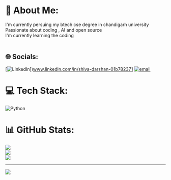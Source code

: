 # 💫 About Me:
I'm currently persuing my btech cse degree in chandigarh university<br>Passionate about coding , AI and open source<br>I'm currently learning the coding<br><br>


## 🌐 Socials:
[![LinkedIn](https://img.shields.io/badge/LinkedIn-%230077B5.svg?logo=linkedin&logoColor=white)])www.linkedin.com/in/shiva-darshan-01b782371   [![email](https://img.shields.io/badge/Email-D14836?logo=gmail&logoColor=white)](mailto:shivadarshan@600gmail.com) 

# 💻 Tech Stack:
![Python](https://img.shields.io/badge/python-3670A0?style=for-the-badge&logo=python&logoColor=ffdd54)
# 📊 GitHub Stats:
![](https://github-readme-stats.vercel.app/api?username=Shivadarshan-dev&theme=dark&hide_border=true&include_all_commits=false&count_private=false)<br/>
![](https://nirzak-streak-stats.vercel.app/?user=Shivadarshan-dev&theme=dark&hide_border=true)<br/>
![](https://github-readme-stats.vercel.app/api/top-langs/?username=Shivadarshan-dev&theme=dark&hide_border=true&include_all_commits=false&count_private=false&layout=compact)

---
[![](https://visitcount.itsvg.in/api?id=Shivadarshan-dev&icon=0&color=0)](https://visitcount.itsvg.in)


